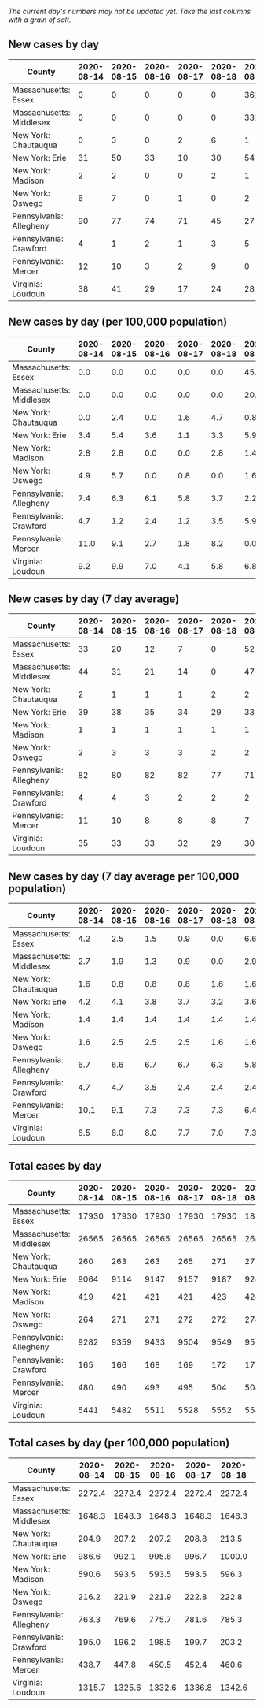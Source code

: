 _The current day's numbers may not be updated yet. Take the last columns with a grain of salt._
## New cases by day

| County | 2020-08-14 | 2020-08-15 | 2020-08-16 | 2020-08-17 | 2020-08-18 | 2020-08-19 | 2020-08-20 |
| --- | --- | --- | --- | --- | --- | --- | --- |
| Massachusetts: Essex | 0 | 0 | 0 | 0 | 0 | 361 |  |
| Massachusetts: Middlesex | 0 | 0 | 0 | 0 | 0 | 331 |  |
| New York: Chautauqua | 0 | 3 | 0 | 2 | 6 | 1 | 3 |
| New York: Erie | 31 | 50 | 33 | 10 | 30 | 54 | 42 |
| New York: Madison | 2 | 2 | 0 | 0 | 2 | 1 |  |
| New York: Oswego | 6 | 7 | 0 | 1 | 0 | 2 | 2 |
| Pennsylvania: Allegheny | 90 | 77 | 74 | 71 | 45 | 27 | 100 |
| Pennsylvania: Crawford | 4 | 1 | 2 | 1 | 3 | 5 | 1 |
| Pennsylvania: Mercer | 12 | 10 | 3 | 2 | 9 | 0 | 6 |
| Virginia: Loudoun | 38 | 41 | 29 | 17 | 24 | 28 | 34 |

## New cases by day (per 100,000 population)

| County | 2020-08-14 | 2020-08-15 | 2020-08-16 | 2020-08-17 | 2020-08-18 | 2020-08-19 | 2020-08-20 |
| --- | --- | --- | --- | --- | --- | --- | --- |
| Massachusetts: Essex | 0.0 | 0.0 | 0.0 | 0.0 | 0.0 | 45.8 |  |
| Massachusetts: Middlesex | 0.0 | 0.0 | 0.0 | 0.0 | 0.0 | 20.5 |  |
| New York: Chautauqua | 0.0 | 2.4 | 0.0 | 1.6 | 4.7 | 0.8 | 2.4 |
| New York: Erie | 3.4 | 5.4 | 3.6 | 1.1 | 3.3 | 5.9 | 4.6 |
| New York: Madison | 2.8 | 2.8 | 0.0 | 0.0 | 2.8 | 1.4 |  |
| New York: Oswego | 4.9 | 5.7 | 0.0 | 0.8 | 0.0 | 1.6 | 1.6 |
| Pennsylvania: Allegheny | 7.4 | 6.3 | 6.1 | 5.8 | 3.7 | 2.2 | 8.2 |
| Pennsylvania: Crawford | 4.7 | 1.2 | 2.4 | 1.2 | 3.5 | 5.9 | 1.2 |
| Pennsylvania: Mercer | 11.0 | 9.1 | 2.7 | 1.8 | 8.2 | 0.0 | 5.5 |
| Virginia: Loudoun | 9.2 | 9.9 | 7.0 | 4.1 | 5.8 | 6.8 | 8.2 |

## New cases by day (7 day average)

| County | 2020-08-14 | 2020-08-15 | 2020-08-16 | 2020-08-17 | 2020-08-18 | 2020-08-19 | 2020-08-20 |
| --- | --- | --- | --- | --- | --- | --- | --- |
| Massachusetts: Essex | 33 | 20 | 12 | 7 | 0 | 52 |  |
| Massachusetts: Middlesex | 44 | 31 | 21 | 14 | 0 | 47 |  |
| New York: Chautauqua | 2 | 1 | 1 | 1 | 2 | 2 | 2 |
| New York: Erie | 39 | 38 | 35 | 34 | 29 | 33 | 36 |
| New York: Madison | 1 | 1 | 1 | 1 | 1 | 1 |  |
| New York: Oswego | 2 | 3 | 3 | 3 | 2 | 2 | 3 |
| Pennsylvania: Allegheny | 82 | 80 | 82 | 82 | 77 | 71 | 69 |
| Pennsylvania: Crawford | 4 | 4 | 3 | 2 | 2 | 2 | 2 |
| Pennsylvania: Mercer | 11 | 10 | 8 | 8 | 8 | 7 | 6 |
| Virginia: Loudoun | 35 | 33 | 33 | 32 | 29 | 30 | 30 |

## New cases by day (7 day average per 100,000 population)

| County | 2020-08-14 | 2020-08-15 | 2020-08-16 | 2020-08-17 | 2020-08-18 | 2020-08-19 | 2020-08-20 |
| --- | --- | --- | --- | --- | --- | --- | --- |
| Massachusetts: Essex | 4.2 | 2.5 | 1.5 | 0.9 | 0.0 | 6.6 |  |
| Massachusetts: Middlesex | 2.7 | 1.9 | 1.3 | 0.9 | 0.0 | 2.9 |  |
| New York: Chautauqua | 1.6 | 0.8 | 0.8 | 0.8 | 1.6 | 1.6 | 1.6 |
| New York: Erie | 4.2 | 4.1 | 3.8 | 3.7 | 3.2 | 3.6 | 3.9 |
| New York: Madison | 1.4 | 1.4 | 1.4 | 1.4 | 1.4 | 1.4 |  |
| New York: Oswego | 1.6 | 2.5 | 2.5 | 2.5 | 1.6 | 1.6 | 2.5 |
| Pennsylvania: Allegheny | 6.7 | 6.6 | 6.7 | 6.7 | 6.3 | 5.8 | 5.7 |
| Pennsylvania: Crawford | 4.7 | 4.7 | 3.5 | 2.4 | 2.4 | 2.4 | 2.4 |
| Pennsylvania: Mercer | 10.1 | 9.1 | 7.3 | 7.3 | 7.3 | 6.4 | 5.5 |
| Virginia: Loudoun | 8.5 | 8.0 | 8.0 | 7.7 | 7.0 | 7.3 | 7.3 |

## Total cases by day

| County | 2020-08-14 | 2020-08-15 | 2020-08-16 | 2020-08-17 | 2020-08-18 | 2020-08-19 | 2020-08-20 |
| --- | --- | --- | --- | --- | --- | --- | --- |
| Massachusetts: Essex | 17930 | 17930 | 17930 | 17930 | 17930 | 18291 |  |
| Massachusetts: Middlesex | 26565 | 26565 | 26565 | 26565 | 26565 | 26896 |  |
| New York: Chautauqua | 260 | 263 | 263 | 265 | 271 | 272 | 275 |
| New York: Erie | 9064 | 9114 | 9147 | 9157 | 9187 | 9241 | 9283 |
| New York: Madison | 419 | 421 | 421 | 421 | 423 | 424 |  |
| New York: Oswego | 264 | 271 | 271 | 272 | 272 | 274 | 276 |
| Pennsylvania: Allegheny | 9282 | 9359 | 9433 | 9504 | 9549 | 9576 | 9676 |
| Pennsylvania: Crawford | 165 | 166 | 168 | 169 | 172 | 177 | 178 |
| Pennsylvania: Mercer | 480 | 490 | 493 | 495 | 504 | 504 | 510 |
| Virginia: Loudoun | 5441 | 5482 | 5511 | 5528 | 5552 | 5580 | 5614 |

## Total cases by day (per 100,000 population)

| County | 2020-08-14 | 2020-08-15 | 2020-08-16 | 2020-08-17 | 2020-08-18 | 2020-08-19 | 2020-08-20 |
| --- | --- | --- | --- | --- | --- | --- | --- |
| Massachusetts: Essex | 2272.4 | 2272.4 | 2272.4 | 2272.4 | 2272.4 | 2318.2 |  |
| Massachusetts: Middlesex | 1648.3 | 1648.3 | 1648.3 | 1648.3 | 1648.3 | 1668.8 |  |
| New York: Chautauqua | 204.9 | 207.2 | 207.2 | 208.8 | 213.5 | 214.3 | 216.7 |
| New York: Erie | 986.6 | 992.1 | 995.6 | 996.7 | 1000.0 | 1005.9 | 1010.4 |
| New York: Madison | 590.6 | 593.5 | 593.5 | 593.5 | 596.3 | 597.7 |  |
| New York: Oswego | 216.2 | 221.9 | 221.9 | 222.8 | 222.8 | 224.4 | 226.0 |
| Pennsylvania: Allegheny | 763.3 | 769.6 | 775.7 | 781.6 | 785.3 | 787.5 | 795.7 |
| Pennsylvania: Crawford | 195.0 | 196.2 | 198.5 | 199.7 | 203.2 | 209.1 | 210.3 |
| Pennsylvania: Mercer | 438.7 | 447.8 | 450.5 | 452.4 | 460.6 | 460.6 | 466.1 |
| Virginia: Loudoun | 1315.7 | 1325.6 | 1332.6 | 1336.8 | 1342.6 | 1349.3 | 1357.6 |
